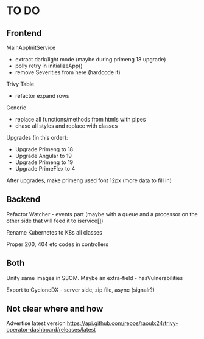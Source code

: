 # TO DO

## Frontend

MainAppInitService
- extract dark/light mode (maybe during primeng 18 upgrade)
- polly retry in initializeApp()
- remove Severities from here (hardcode it)

Trivy Table
- refactor expand rows

Generic
- replace all functions/methods from htmls with pipes
- chase all styles and replace with classes

Upgrades (in this order):
- Upgrade Primeng to 18
- Upgrade Angular to 19
- Upgrade Primeng to 19
- Upgrade PrimeFlex to 4

After upgrades, make primeng used font 12px (more data to fill in)

## Backend

Refactor Watcher - events part (maybe with a queue and a processor on the other side that will feed it to iservice[])

Rename Kubernetes to K8s all classes

Proper 200, 404 etc codes in controllers

## Both
Unify same images in SBOM. Maybe an extra-field - hasVulnerabilities

Export to CycloneDX - server side, zip file, async (signalr?)

## Not clear where and how

Advertise latest version
https://api.github.com/repos/raoulx24/trivy-operator-dashboard/releases/latest
